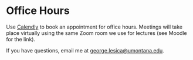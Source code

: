 # Office Hours

Use [Calendly](https://calendly.com/glesica) to book an appointment for office
hours. Meetings will take place virtually using the same Zoom room we use for
lectures (see Moodle for the link).

If you have questions, email me at george.lesica@umontana.edu.

